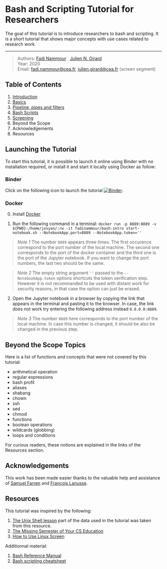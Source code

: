 # Bash and Scripting Tutorial for Researchers

The goal of this tutorial is to introduce researchers to bash and scripting. It is a short tutorial that shows major concepts with use cases related to research work.

---
> Authors: <font color='#f78c40'>[Fadi Nammour](http://www.cosmostat.org/people/fadi-nammour) , [Julien N. Girard](https://www.cosmostat.org/people/julien-girard)</font>  
> Year: 2020  
> Email: [fadi.nammour@cea.fr](mailto:fadi.nammour@cea.fr), [julien.girard@cea.fr](mailto:julien.girard@cea.fr) (screen segment)

## Table of Contents

1. [Introduction](./basics.ipynb#indtroduction)
2. [Basics](./basics.ipynb#basics)
3. [Pipeline, pipes and filters](./pipeline.ipynb)
4. [Bash Scripts](./scripting.ipynb)
5. [Screening](./screening.ipynb)
6. Beyond the Scope
7. Acknowledgements
8. Resources


## Launching the Tutorial
To start this tutorial, it is possible to launch it online using Binder with no installation required, or install it and start it locally using Docker as follow:

### Binder
Click on the following icon to launch the tutorial [![Binder](https://mybinder.org/badge_logo.svg)](https://mybinder.org/v2/gh/fadinammour/Tutorials/bash_tutorial?filepath=intro.ipynb).

### Docker
0. Install [Docker](https://www.docker.com/products/docker-desktop) 


1. Run the following command in a terminal:
`docker run -p 8889:8889 -v ${PWD}:/home/jovyan/:rw -it fadinammour/bash-intro start-notebook.sh --NotebookApp.port=8889 --NotebookApp.token=''`

> *Note 1* The number `8889` appears three times. The first occurence correspond to the port number of the local machine. The second one corresponds to the port of the docker container and the third one is the port of the Jupyter notebook. If you want to change the port numbers, the last two should be the same.

> *Note 2* The empty string argument `''` passed to the `--NotebookApp.token` options shortcuts the token verification step. However it is not recommanded to be used with distant work for security reasons, in that case the option can just be erased.

2. Open the Jupyter notebook in a browser by copying the link that appears in the terminal and pasting it to the browser. In case, the link does not work try entering the following address instead `0.0.0.0:8889`.

> *Note 3* The number `8889` here corresponds to the port number of the local machine. In case this number is changed, it should be also be changed in the previous step.

## Beyond the Scope Topics

Here is a list of functions and concepts that were not covered by this tutorial:

- arithmetical operation
- regular expressions
- bash profil
- aliases
- shabang
- chown
- ssh
- sed
- chmod
- functions
- boolean operations
- wildcards (globbing)
- loops and conditions

For curious readers, these notions are explained in the links of the Resources section.

## Acknowledgements
This work has been made easier thanks to the valuable help and assistance of [Samuel Farren](https://sfarrens.github.io/) and [François Lanusse](http://www.flanusse.net/).

## Resources

This tutorial was inspired by the following:
1. [The Unix Shell lesson](http://swcarpentry.github.io/shell-novice/) part of the data used in the tutorial was taken from this resource.
2. [The Missing Semester of Your CS Education](https://missing.csail.mit.edu/)
3. [How to Use Linux Screen](https://linuxize.com/post/how-to-use-linux-screen/)

Additionnal material:
1. [Bash Reference Manual](https://www.gnu.org/savannah-checkouts/gnu/bash/manual/bash.html)
2. [Bash scripting cheatsheet](https://devhints.io/bash)
